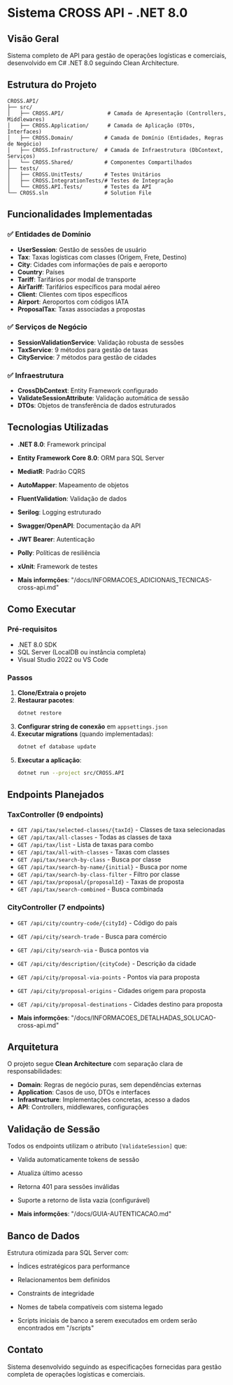 # Sistema CROSS API - .NET 8.0

## Visão Geral
Sistema completo de API para gestão de operações logísticas e comerciais, desenvolvido em C# .NET 8.0 seguindo Clean Architecture.

## Estrutura do Projeto

```
CROSS.API/
├── src/
│   ├── CROSS.API/              # Camada de Apresentação (Controllers, Middlewares)
│   ├── CROSS.Application/      # Camada de Aplicação (DTOs, Interfaces)
│   ├── CROSS.Domain/          # Camada de Domínio (Entidades, Regras de Negócio)
│   ├── CROSS.Infrastructure/  # Camada de Infraestrutura (DbContext, Serviços)
│   └── CROSS.Shared/          # Componentes Compartilhados
├── tests/
│   ├── CROSS.UnitTests/       # Testes Unitários
│   ├── CROSS.IntegrationTests/# Testes de Integração
│   └── CROSS.API.Tests/       # Testes da API
└── CROSS.sln                  # Solution File
```

## Funcionalidades Implementadas

### ✅ Entidades de Domínio
- **UserSession**: Gestão de sessões de usuário
- **Tax**: Taxas logísticas com classes (Origem, Frete, Destino)
- **City**: Cidades com informações de país e aeroporto
- **Country**: Países
- **Tariff**: Tarifários por modal de transporte
- **AirTariff**: Tarifários específicos para modal aéreo
- **Client**: Clientes com tipos específicos
- **Airport**: Aeroportos com códigos IATA
- **ProposalTax**: Taxas associadas a propostas

### ✅ Serviços de Negócio
- **SessionValidationService**: Validação robusta de sessões
- **TaxService**: 9 métodos para gestão de taxas
- **CityService**: 7 métodos para gestão de cidades

### ✅ Infraestrutura
- **CrossDbContext**: Entity Framework configurado
- **ValidateSessionAttribute**: Validação automática de sessão
- **DTOs**: Objetos de transferência de dados estruturados

## Tecnologias Utilizadas

- **.NET 8.0**: Framework principal
- **Entity Framework Core 8.0**: ORM para SQL Server
- **MediatR**: Padrão CQRS
- **AutoMapper**: Mapeamento de objetos
- **FluentValidation**: Validação de dados
- **Serilog**: Logging estruturado
- **Swagger/OpenAPI**: Documentação da API
- **JWT Bearer**: Autenticação
- **Polly**: Políticas de resiliência
- **xUnit**: Framework de testes

- **Mais informções**: "/docs/INFORMACOES_ADICIONAIS_TECNICAS-cross-api.md"

## Como Executar

### Pré-requisitos
- .NET 8.0 SDK
- SQL Server (LocalDB ou instância completa)
- Visual Studio 2022 ou VS Code

### Passos
1. **Clone/Extraia o projeto**
2. **Restaurar pacotes**:
   ```bash
   dotnet restore
   ```
3. **Configurar string de conexão** em `appsettings.json`
4. **Executar migrations** (quando implementadas):
   ```bash
   dotnet ef database update
   ```
5. **Executar a aplicação**:
   ```bash
   dotnet run --project src/CROSS.API
   ```

## Endpoints Planejados

### TaxController (9 endpoints)
- `GET /api/tax/selected-classes/{taxId}` - Classes de taxa selecionadas
- `GET /api/tax/all-classes` - Todas as classes de taxa
- `GET /api/tax/list` - Lista de taxas para combo
- `GET /api/tax/all-with-classes` - Taxas com classes
- `GET /api/tax/search-by-class` - Busca por classe
- `GET /api/tax/search-by-name/{initial}` - Busca por nome
- `GET /api/tax/search-by-class-filter` - Filtro por classe
- `GET /api/tax/proposal/{proposalId}` - Taxas de proposta
- `GET /api/tax/search-combined` - Busca combinada

### CityController (7 endpoints)
- `GET /api/city/country-code/{cityId}` - Código do país
- `GET /api/city/search-trade` - Busca para comércio
- `GET /api/city/search-via` - Busca pontos via
- `GET /api/city/description/{cityCode}` - Descrição da cidade
- `GET /api/city/proposal-via-points` - Pontos via para proposta
- `GET /api/city/proposal-origins` - Cidades origem para proposta
- `GET /api/city/proposal-destinations` - Cidades destino para proposta

- **Mais informções**: "/docs/INFORMACOES_DETALHADAS_SOLUCAO-cross-api.md"


## Arquitetura

O projeto segue **Clean Architecture** com separação clara de responsabilidades:

- **Domain**: Regras de negócio puras, sem dependências externas
- **Application**: Casos de uso, DTOs e interfaces
- **Infrastructure**: Implementações concretas, acesso a dados
- **API**: Controllers, middlewares, configurações

## Validação de Sessão

Todos os endpoints utilizam o atributo `[ValidateSession]` que:
- Valida automaticamente tokens de sessão
- Atualiza último acesso
- Retorna 401 para sessões inválidas
- Suporte a retorno de lista vazia (configurável)

- **Mais informções**: "/docs/GUIA-AUTENTICACAO.md"

## Banco de Dados

Estrutura otimizada para SQL Server com:
- Índices estratégicos para performance
- Relacionamentos bem definidos
- Constraints de integridade
- Nomes de tabela compatíveis com sistema legado

- Scripts iniciais de banco a serem executados em ordem serão encontrados em "/scripts"

## Contato

Sistema desenvolvido seguindo as especificações fornecidas para gestão completa de operações logísticas e comerciais.

